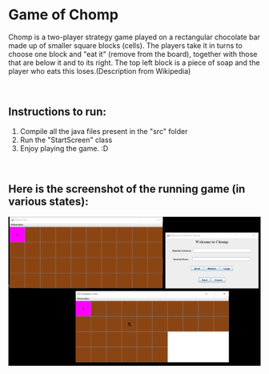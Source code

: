 <h1>Game of Chomp</h1>
<p>Chomp is a two-player strategy game played on a rectangular chocolate bar made up of smaller square blocks (cells). The players take it in turns to choose one block and "eat it" (remove from the board), together with those that are below it and to its right. The top left block is a piece of soap and the player who eats this loses.(Description from Wikipedia)</p>

<br>

<h2>Instructions to run:</h2>
<ol>
  <li>Compile all the java files present in the "src" folder</li>
  <li>Run the "StartScreen" class</li>
  <li>Enjoy playing the game. :D</li>
</ol>

<br>
<h2>Here is the screenshot of the running game (in various states):</h2>

![Alt text](/Game_Of_Chomp.PNG?raw=true "Game_Of_Chomp.PNG")
